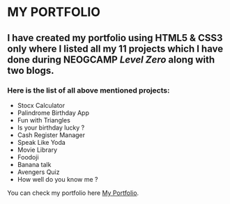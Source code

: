 # MY PORTFOLIO

## I have created my portfolio using **HTML5** & **CSS3** only where I listed all my 11 projects which I have done during **NEOGCAMP** *Level Zero* along with two blogs. 

### Here is the list of all above mentioned projects: ###

* Stocx Calculator
* Palindrome Birthday App 
* Fun with Triangles
* Is your birthday lucky ?
* Cash Register Manager
* Speak Like Yoda
* Movie Library
* Foodoji
* Banana talk
* Avengers Quiz
* How well do you know me ?



You can check my portfolio here [My Portfolio](https://adarsh-patel-portfolio.netlify.app/).

